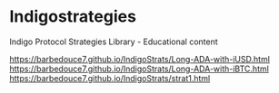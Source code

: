 # Indigostrategies
Indigo Protocol Strategies Library - Educational content

https://barbedouce7.github.io/IndigoStrats/Long-ADA-with-iUSD.html
https://barbedouce7.github.io/IndigoStrats/Long-ADA-with-iBTC.html
https://barbedouce7.github.io/IndigoStrats/strat1.html
